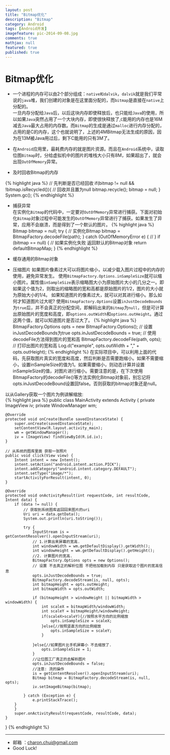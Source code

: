 ```yaml
---
layout: post
title: "Bitmap优化"
description: "Bitmap"
category: Android
tags: [Android开发]
imagefeature: pic-2014-09-08.jpg
comments: true
mathjax: null
featured: true
published: true
---
```


Bitmap优化
===

- 一个进程的内存可以由2个部分组成：`native和dalvik`，`dalvik`就是我们平常说的`java`堆，我们创建的对象是在这里面分配的，而`bitmap`是直接在`native`上分配的。   
一旦内存分配给`Java`后，以后这块内存即使释放后，也只能给`Java`的使用，所以如果`Java`突然占用了一个大块内存，即使很快释放了,`C`能用的内存也是16M减去`Java`最大占用的内存数。而`Bitmap`的生成是通过`malloc`进行内存分配的，占用的是C的内存，这个也就说明了，上述的4MBitmap无法生成的原因，因为在13M被Java用过后，剩下C能用的只有3M了。    

- 在`Android`应用里，最耗费内存的就是图片资源。而且在`Android`系统中，读取位图`Bitmap`时，分给虚拟机中的图片的堆栈大小只有8M，如果超出了，就会出现`OutOfMemory`异常。

- 及时回收Bitmap的内存

{% highlight java %}
// 先判断是否已经回收
if(bitmap != null && !bitmap.isRecycled()){
	// 回收并且置为null
	bitmap.recycle();
	bitmap = null;
}
System.gc();
{% endhighlight %}

- 捕获异常     
    在实例化`Bitmap`的代码中，一定要对`OutOfMemory`异常进行捕获。下面对初始化`Bitmap`对象过程中可能发生的`OutOfMemory`异常进行了捕获。如果发生了异常，应用不会崩溃，而是得到了一个默认的图片。
{% highlight java %}
Bitmap bitmap = null;
try {
	// 实例化Bitmap
	bitmap = BitmapFactory.decodeFile(path);
} catch (OutOfMemoryError e) {
//
}
if (bitmap == null) {
	// 如果实例化失败 返回默认的Bitmap对象
	return defaultBitmapMap;
}
{% endhighlight %}
-  缓存通用的Bitmap对象

- 压缩图片
    如果图片像素过大可以将图片缩小，以减少载入图片过程中的内存的使用，避免异常发生。
使用`BitmapFactory.Options.inSampleSize`就可以缩小图片。属性值`inSampleSize`表示缩略图大小为原始图片大小的几分之一。即如果这个值为2，则取出的缩略图的宽和高都是原始图片的1/2，图片的大小就为原始大小的1/4。
如果知道图片的像素过大，就可以对其进行缩小。那么如何才知道图片过大呢?
使用`BitmapFactory.Options`设置`inJustDecodeBounds`为`true`后，并不会真正的分配空间，即解码出来的`Bitmap`为`null`，但是可计算出原始图片的宽度和高度，即`options.outWidth`和`options.outHeight`。通过这两个值，就可以知道图片是否过大了。
{% highlight java %}
BitmapFactory.Options opts = new BitmapFactory.Options();
// 设置inJustDecodeBounds为true
opts.inJustDecodeBounds = true;
// 使用decodeFile方法得到图片的宽和高
BitmapFactory.decodeFile(path, opts);
// 打印出图片的宽和高
Log.d("example", opts.outWidth + "," + opts.outHeight);
{% endhighlight %}
在实际项目中，可以利用上面的代码，先获取图片真实的宽度和高度，然后判断是否需要跑缩小。如果不需要缩小，设置inSampleSize的值为1。如果需要缩小，则动态计算并设置inSampleSize的值，对图片进行缩小。需要注意的是，在下次使用BitmapFactory的decodeFile()等方法实例化Bitmap对象前，别忘记将opts.inJustDecodeBound设置回false。否则获取的bitmap对象还是null。

以从Gallery获取一个图片为例讲解缩放:   
{% highlight java %}
public class MainActivity extends Activity {
	private ImageView iv;
	private WindowManager wm;

	@Override
	protected void onCreate(Bundle savedInstanceState) {
		super.onCreate(savedInstanceState);
		setContentView(R.layout.activity_main);
		wm = getWindowManager();
		iv = (ImageView) findViewById(R.id.iv);
	}

	// 从系统的图库里面 获取一张照片
	public void click(View view) {
		Intent intent = new Intent();
		intent.setAction("android.intent.action.PICK");
		intent.addCategory("android.intent.category.DEFAULT");
		intent.setType("image/*");
		startActivityForResult(intent, 0);
	}

	@Override
	protected void onActivityResult(int requestCode, int resultCode, Intent data) {
		if (data != null) {
			// 获取到系统图库返回回来图片的uri
			Uri uri = data.getData();
			System.out.println(uri.toString());

			try {
				InputStream is = getContentResolver().openInputStream(uri);
				// 1.计算出来屏幕的宽高.
				int windowWidth = wm.getDefaultDisplay().getWidth();
				int windowHeight = wm.getDefaultDisplay().getHeight();
				//2. 计算图片的宽高.
				BitmapFactory.Options opts = new Options();
				// 设置 不去真正的解析位图 不把他加载到内存 只是获取这个图片的宽高信息
				opts.inJustDecodeBounds = true;
				BitmapFactory.decodeStream(is, null, opts);
				int bitmapHeight = opts.outHeight;
				int bitmapWidth = opts.outWidth;

				if (bitmapHeight > windowHeight || bitmapWidth > windowWidth) {
					int scaleX = bitmapWidth/windowWidth;
					int scaleY = bitmapHeight/windowHeight;
					if(scaleX>scaleY){//按照水平方向的比例缩放
						opts.inSampleSize = scaleX;
					}else{//按照竖直方向的比例缩放
						opts.inSampleSize = scaleY;
					}

				}else{//如果图片比手机屏幕小 不去缩放了.
					opts.inSampleSize = 1;
				}
				//让位图工厂真正的去解析图片
				opts.inJustDecodeBounds = false;
				//注意: 流的操作
				is = getContentResolver().openInputStream(uri);
				Bitmap bitmap = BitmapFactory.decodeStream(is, null, opts);
				iv.setImageBitmap(bitmap);

			} catch (Exception e) {
				e.printStackTrace();
		}
		}
		super.onActivityResult(requestCode, resultCode, data);
	}
}
{% endhighlight %}

------------------------------------------

- 邮箱 ：charon.chui@gmail.com  
- Good Luck! 
